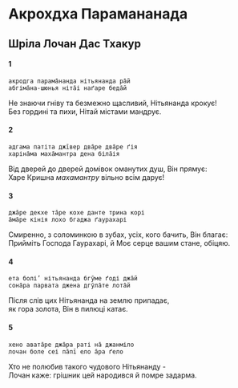 # Акрохдха Парамананада

## Шріла Лочан Дас Тхакур

#### 1

    акродга парама̄нанда нітьянанда ра̄й
    абгіма̄на-шюнья ніта̄і наґаре беда̄й

Не знаючи гніву та безмежно щасливий, Нітьянанда крокує!\
Без гордині та пихи, Нітай містами мандрує.

#### 2

    адгама патіта джīвер два̄ре два̄ре ґія
    харіна̄ма маха̄мантра дена біла̄ія

Від дверей до дверей домівок оманутих душ, Він прямує:\
Харе Кришна _махамантру_ вільно всім дарує!

#### 3

    джа̄ре декхе та̄ре кохе данте трина корі
    а̄ма̄ре кінія лохо бгаджа ґаурахарі

Смиренно, з соломинкою в зубах, усіх, кого бачить, Він благає:\
Прийміть Господа Гаурахарі, й Моє серце вашим стане, обіцяю.

#### 4

    ета болі’ нітьянанда бгӯме ґоді джа̄й
    сона̄ра парвата джена дгӯла̄те лота̄й

Після слів цих Нітьянанда на землю припадає,\
як гора золота, Він в пилюці катає.

#### 5

    хено авата̄ре джа̄ра раті на̄ джанміло
    лочан боле сеі па̄пī ело а̄ра ґело

Хто не полюбив такого чудового Нітьянанду - \
Лочан каже: грішник цей народився й помре задарма.
